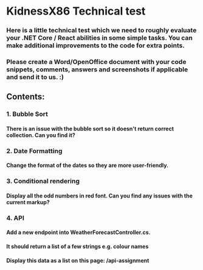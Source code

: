 # KidnessX86 Technical test
### Here is a little technical test which we need to roughly evaluate your .NET Core / React abilities in some simple tasks. You can make additional improvements to the code for extra points.
### Please create a Word/OpenOffice document with your code snippets, comments, answers and screenshots if applicable and send it to us. :)

## Contents:
### 1. Bubble Sort
#### There is an issue with the bubble sort so it doesn't return correct collection. Can you find it?
### 2. Date Formatting
#### Change the format of the dates so they are more user-friendly.
### 3. Conditional rendering
#### Display all the odd numbers in red font. Can you find any issues with the current markup?
### 4. API
#### Add a new endpoint into WeatherForecastController.cs.
#### It should return a list of a few strings e.g. colour names
#### Display this data as a list on this page: /api-assignment